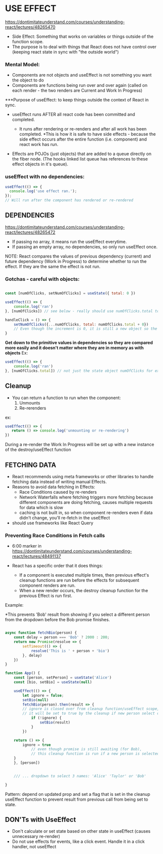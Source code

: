 # USE EFFECT

https://dontimitateunderstand.com/courses/understanding-react/lectures/48265470

- Side Effect: Something that works on variables or things outside of the function scope.
- The purpose is to deal with things that React does not have control over (keeping react state in sync with "the outside world")

### Mental Model:
- Components are not objects and useEffect is not something you want the object to do
- Components are functions being run over and over again (called on each render - the two renders are Current and Work In Progress)

***Purpose of useEffect: to keep things outside the context of React in sync.

- useEffect runs AFTER all react code has been committed and completed. 
  - It runs after rendering or re-renders and after all work has been completed.
*This is how it is safe to have side effects - because the side effect occurs after the entire function (i.e. component)  and react work has run.

- Effects are POJOs (just objects) that are added to a queue directly on the fiber node. (The hooks linked list queue has references to these effect objects in it's queue).

### useEffect with no dependencies:
```javascript
useEffect(() => {
  console.log('use effect ran.');
});
// Will run after the component has rendered or re-rendered
```

## DEPENDENCIES
https://dontimitateunderstand.com/courses/understanding-react/lectures/48265472

- If passing no array, it means run the useEffect everytime.
- If passing an empty array, no dependencies, so only run useEffect once.

NOTE: React compares the values of previous dependency (current) and future dependency (Work in Progress) to determine whether to run the effect. If they are the same the effect is not run.

### Gotchas - careful with objects:

```javascript

const [numOfClicks, setNumOfClicks] = useState({ total: 0 })

useEffect(() => {
    console.log('ran')
}, [numOfClicks]) // see below - really should use numOfClicks.total to get to primitive value

handleClick = () => {
    setNumOfClicks({...numOfClicks, total: numOfClicks.total + 0})
    // Even though the increment is 0, it is still a new object so the effect WILL run! since objs compared by reference.
}
```

**Get down to the primitive values in dependencies so they are compared more easily and it doesn't matter where they are in memory as with objects**
Ex:
```javascript
useEffect(() => {
    console.log('ran')
}, [numOfClicks.total]) // not just the state object numOfClicks for ex.
```

## Cleanup 
- You can return a function to run when the component:
  1. Unmounts
  2. Re-rerenders

ex:
```javascript
useEffect(() => {
   return () => console.log('unmounting or re-rendering')
})
```

During a re-render the Work In Progress will be set up with a new instance of the destroy/useEffect function

## FETCHING DATA

- React recommends using meta frameworks or other libraries to handle fetching data instead of writing manual Effects.
- Reasons to avoid data fetching in Effects:
   - Race Conditions caused by re-renders
   - Network Waterfalls where fetching triggers more fetching because different components are doing fetching, causes multiple requests for data which is slow
   - caching is not built in, so when component re-renders even if data didn't change, you'll re-fetch in the useEffect
- should use frameworks like React Query

### Preventing Race Conditions in Fetch calls
- 6:00 marker in https://dontimitateunderstand.com/courses/understanding-react/lectures/48491137

- React has a specific order that it does things:
  - If a component is executed multiple times, then previous effect's cleanup functions are run before the effects for subsequent component renders are run.
  - When a new render occurs, the destroy cleanup function for the previous Effect is run first.

Example:

*This prevents 'Bob' result from showing if you select a different person from the dropdown before the Bob promise finishes.

```javascript

async function fetchBio(person) {
    const delay = person === 'Bob' ? 2000 : 200;
    return new Promise(resolve => {
        setTimeout(() => {
            resolve('This is ' + person + 'bio')
        }, delay)
    })
}

function App() {
    const [person, setPerson] = useState('Alice')
    const [bio, setBio] = useState(null)

    useEffect(() => {
        let ignore = false;
        setBio(null)
        fetchBio(person).then(result => {
        // ignore is closed over from cleanup function/useEffect scope, so when promise resolves, 
        // it will be set to true by the cleanup if new person select causes re-render
            if (!ignore) { 
                setBio(result)
            }
        })

	return () => {
	    ignore = true 
            // even though promise is still awaiting (for Bob), 
            // this cleanup function is run if a new person is selected.
	}
    }, [person])

    
    /// ... dropdown to select 3 names: 'Alice' 'Taylor' or 'Bob'

}

```

Pattern: depend on updated prop and set a flag that is set in the cleanup useEffect function to prevent result from previous call from being set to state.

## DON'Ts with UseEffect
- Don't calculate or set state based on other state in useEffect (causes unnecessary re-render)
- Do not use effects for events, like a click event. Handle it in a click handler, not useEffect